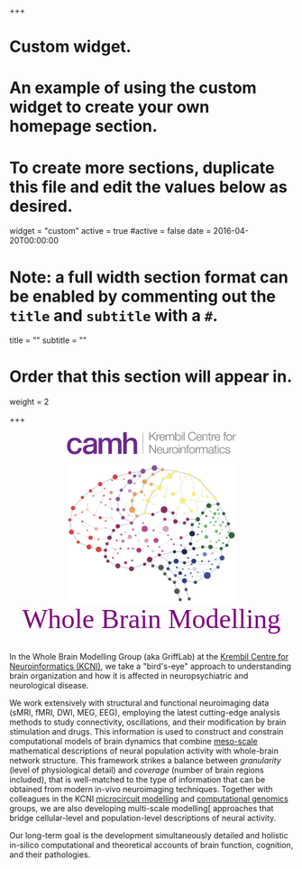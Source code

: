 +++
# Custom widget.
# An example of using the custom widget to create your own homepage section.
# To create more sections, duplicate this file and edit the values below as desired.
widget = "custom"
active = true
#active = false
date = 2016-04-20T00:00:00

# Note: a full width section format can be enabled by commenting out the `title` and `subtitle` with a `#`.
title = ""
subtitle = ""

# Order that this section will appear in.
weight = 2

+++



<div align="center"> <img src="/img/CAMH_KCNI_logo_transparent.jpg" align="center" margin="15px 15px 15px 15px" width="300" /> </div>
<br>
<div align="center"> <img src="/img/KCNI_logo_transparent.png" align="center" margin="15px 15px 15px 15px" width="300" /> </div>

<div align="center"> <font face="calibri" color="purple" weight="bold" size=20> Whole Brain Modelling </font> </div>


<br>

In the Whole Brain Modelling Group (aka GriffLab) at the [Krembil Centre for Neuroinformatics (KCNI)](https://www.camh.ca/en/science-and-research/institutes-and-centres/krembil-centre-for-neuroinformatics), we take a "bird's-eye" approach to understanding brain organization and how it is affected in neuropsychiatric and neurological disease.



We work extensively with structural and functional neuroimaging data (sMRI, fMRI, DWI, MEG, EEG), employing the latest cutting-edge analysis methods to study connectivity, oscillations, and their modification by brain stimulation and drugs. This information is used to construct and constrain computational models of brain dynamics that combine [meso-scale](http://www.scholarpedia.org/article/Mesoscopic_brain_dynamics) mathematical descriptions of neural population activity with whole-brain network structure. This framework strikes a balance between *granularity* (level of physiological detail) and *coverage* (number of brain regions included), that is well-matched to the type of information that can be obtained from modern in-vivo neuroimaging techniques. Together with colleagues in the KCNI [microcircuit modelling](www.haylab.com) and [computational genomics](https://triplab.org/) groups, we are also developing multi-scale modelling[ approaches that bridge cellular-level and population-level descriptions of neural activity. 

Our long-term goal is the development simultaneously detailed and holistic in-silico computational and theoretical accounts of brain function, cognition, and their pathologies. 
